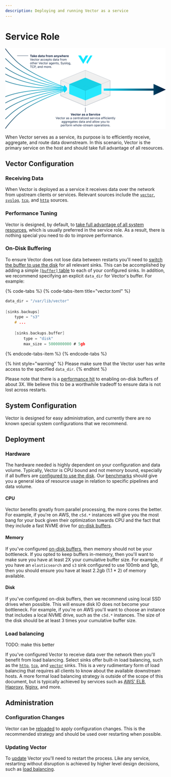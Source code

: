 ```yaml
---
description: Deploying and running Vector as a service
---
```


# Service Role

![](../../../.gitbook/assets/centralized-service.svg)

When Vector serves as a service, its purpose is to efficiently receive, aggregate, and route data downstream. In this scenario, Vector is the primary service on the host and should take full advantage of all resources.

## Vector Configuration

### Receiving Data

When Vector is deployed as a service it receives data over the network from upstream clients or services. Relevant sources include the [`vector`](../../../usage/configuration/sources/vector.md), [`syslog`](../../../usage/configuration/sources/syslog.md), [`tcp`](../../../usage/configuration/sources/tcp.md), and [`http`]() sources.

### Performance Tuning

Vector is designed, by default, to [take full advantage of all system resources](../../../comparisons/performance.md), which is usually preferred in the service role. As a result, there is nothing special you need to do to improve performance.

### On-Disk Buffering

To ensure Vector does not lose data between restarts you'll need to [switch the buffer to use the disk](../../../usage/configuration/sinks/buffer.md) for all relevant sinks. This can be accomplished by adding a simple [`[buffer]` table](../../../usage/configuration/sinks/buffer.md) to each of your configured sinks. In addition, we recommend specifying an explicit `data_dir` for Vector's buffer. For example:

{% code-tabs %}
{% code-tabs-item title="vector.toml" %}
```c
data_dir = "/var/lib/vector"

[sinks.backups]
    type = "s3"
    # ...
    
    [sinks.backups.buffer]
        type = "disk"
        max_size = 5000000000 # 5gb
```
{% endcode-tabs-item %}
{% endcode-tabs %}

{% hint style="warning" %}
Please make sure that the Vector user has write access to the specified `data_dir`.
{% endhint %}

Please note that there is a [performance hit](https://app.gitbook.com/@timber/s/vector/usage/configuration/sinks/buffer#performance) to enabling on-disk buffers of about 3X. We believe this to be a worthwhile tradeoff to ensure data is not lost across restarts.

## System Configuration

Vector is designed for easy administration, and currently there are no known special system configurations that we recommend.

## Deployment

### Hardware

The hardware needed is highly dependent on your configuration and data volume. Typically, Vector is CPU bound and not memory bound, especially if all buffers are [configured to use the disk](service.md#on-disk-buffering). Our [benchmarks](../../../comparisons/performance.md) should give you a general idea of resource usage in relation to specific pipelines and data volume.

#### CPU

Vector benefits greatly from parallel processing, the more cores the better. For example, if you're on AWS, the `c5d.*` instances will give you the most bang for your buck given their optimization towards CPU and the fact that they include a fast NVME drive for [on-disk buffers](service.md#on-disk-buffering).

#### Memory

If you've configured [on-disk buffers](service.md#on-disk-buffering), then memory should not be your bottleneck. If you opted to keep buffers in-memory, then you'll want to make sure you have at least 2X your cumulative buffer size. For example, if you have an `elasticsearch` and `s3` sink configured to use 100mb and 1gb, then you should ensure you have at least 2.2gb \(1.1 \* 2\) of memory available.

#### Disk

If you've configured on-disk buffers, then we recommend using local SSD drives when possible. This will ensure disk IO does not become your bottleneck. For example, if you're on AWS you'll want to choose an instance that includes a local NVME drive, such as the `c5d.*` instances. The size of the disk should be at least 3 times your cumulative buffer size.

### Load balancing

TODO: make this better

If you've configured Vector to receive data over the network then you'll benefit from load balancing. Select sinks offer built-in load balancing, such as the [`http`](../../../usage/configuration/sinks/http.md), [`tcp`](../../../usage/configuration/sinks/tcp.md), and [`vector`](../../../usage/configuration/sinks/vector.md) sinks. This is a very rudimentary form of load balancing that requires all clients to know about the available downstream hosts. A more formal load balancing strategy is outside of the scope of this document, but is typically achieved by services such as [AWS' ELB](https://aws.amazon.com/elasticloadbalancing/), [Haproxy](https://www.haproxy.org/), [Nginx](https://www.nginx.com/), and more.

## Administration

### Configuration Changes

Vector can be [reloaded](../../../usage/administration/reloading.md) to apply configuration changes. This is the recommended strategy and should be used over restarting when possible.

### Updating Vector

To [update](../../../usage/administration/updating.md) Vector you'll need to restart the process. Like any service, restarting without disruption is achieved by higher level design decisions, such as [load balancing](service.md#load-balancing).



